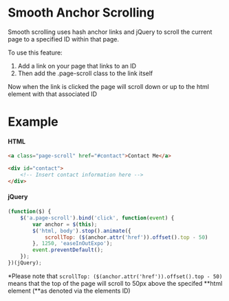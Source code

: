 # Smooth Anchor Scrolling

Smooth scrolling uses hash anchor links and jQuery to scroll the current page to a specified ID within that page.

To use this feature: 

1. Add a link on your page that links to an ID
2. Then add the .page-scroll class to the link itself

Now when the link is clicked the page will scroll down or up to the html element with that associated ID

# Example

#### HTML
```html
<a class="page-scroll" href="#contact">Contact Me</a>

<div id="contact">
    <!-- Insert contact information here -->
</div>
```

#### jQuery
```javascript
(function($) {
    $('a.page-scroll').bind('click', function(event) {
        var anchor = $(this);
        $('html, body').stop().animate({
            scrollTop: ($(anchor.attr('href')).offset().top - 50)
        }, 1250, 'easeInOutExpo');
        event.preventDefault();
    });
})(jQuery);
```

\*Please note that ```scrollTop: ($(anchor.attr('href')).offset().top - 50)``` means that the top of the page will scroll to 50px above the specifed \*\*html element (\*\*as denoted via the elements ID)
